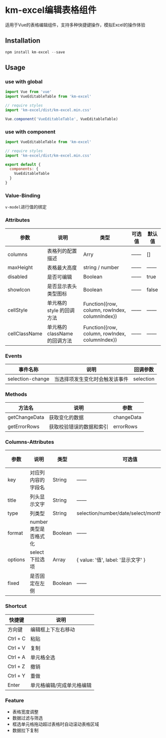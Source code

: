 # km-excel编辑表格组件

适用于Vue的表格编辑组件，支持多种快捷键操作，模拟Excel的操作体验

## Installation

```javascript
npm install km-excel --save
```

## Usage

### use with global

``` javascript
import Vue from 'vue'
import VueEditableTable from 'km-excel'

// require styles
import 'km-excel/dist/km-excel.min.css'

Vue.component('VueEditableTable', VueEditableTable)
```

### use with component

``` javascript
import VueEditableTable from 'km-excel'

// require styles
import 'km-excel/dist/km-excel.min.css'

export default {
  components: {
    VueEditableTable
  }
}
```

### Value-Binding

`v-model`进行值的绑定

### Attributes

参数 | 说明 | 类型 | 可选值 | 默认值
---|---|---|---|---
columns | 表格列的配置描述 | Arry | —— | []
maxHeight | 表格最大高度 | string / number  | —— | ——
disabled | 是否可编辑 | Boolean  | —— | true
showIcon | 是否显示表头类型图标 | Boolean  | —— | false
cellStyle | 单元格的 style 的回调方法 | Function({row, column, rowIndex, columnIndex}) | —— | ——
cellClassName | 单元格的 className 的回调方法 | Function({row, column, rowIndex, columnIndex})  | —— | ——

### Events

事件名称 | 说明 | 回调参数
---|---|---
selection-change | 当选择项发生变化时会触发该事件 | selection

### Methods

方法名 | 说明 | 参数
---|---|---
getChangeData | 获取变化的数据 | changeData
getErrorRows | 获取校验错误的数据和索引 | errorRows

### Columns-Attributes

参数 | 说明 | 类型 | 可选值 | 默认值
---|---|---|---|---
key | 对应列内容的字段名 | String | —— | ——
title | 列头显示文字 | String | —— | ——
type | 列类型 | String | selection/number/date/select/month/disabled | ——
format | number类型是否格式化 | Boolean | —— | true
options | select下拉选项 | Array | { value: '值', label: '显示文字' } | ——
fixed | 是否固定在左侧 | Boolean | —— | false

### Shortcut

快捷键 | 说明
---|---
方向键 | 编辑框上下左右移动
Ctrl + C | 粘贴
Ctrl + V | 复制
Ctrl + A | 单元格全选
Ctrl + Z | 撤销
Ctrl + Y | 重做
Enter | 单元格编辑/完成单元格编辑

### Feature

- 表格宽度调整
- 数据过滤与筛选
- 框选单元格拖动超过表格时自动滚动表格区域
- 数据拉下复制